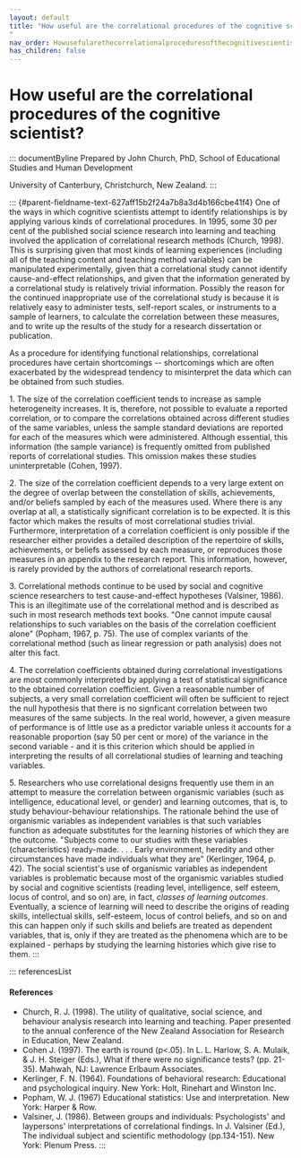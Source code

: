 ```yaml
---
layout: default
title: "How useful are the correlational procedures of the cognitive scientist? 
"
nav_order: Howusefularethecorrelationalproceduresofthecognitivescientist
has_children: false
---
```

# How useful are the correlational procedures of the cognitive scientist? 


::: documentByline
Prepared by John Church, PhD, School of Educational Studies and Human
Development

University of Canterbury, Christchurch, New Zealand.
:::

::: {#parent-fieldname-text-627aff15b2f24a7b8a3d4b166cbe41f4}
One of the ways in which cognitive scientists attempt to identify
relationships is by applying various kinds of correlational procedures.
In 1995, some 30 per cent of the published social science research into
learning and teaching involved the application of correlational research
methods (Church, 1998). This is surprising given that most kinds of
learning experiences (including all of the teaching content and teaching
method variables) can be manipulated experimentally, given that a
correlational study cannot identify cause-and-effect relationships, and
given that the information generated by a correlational study is
relatively trivial information. Possibly the reason for the continued
inappropriate use of the correlational study is because it is relatively
easy to administer tests, self-report scales, or instruments to a sample
of learners, to calculate the correlation between these measures, and to
write up the results of the study for a research dissertation or
publication.

As a procedure for identifying functional relationships, correlational
procedures have certain shortcomings -- shortcomings which are often
exacerbated by the widespread tendency to misinterpret the data which
can be obtained from such studies.

1\. The size of the correlation coefficient tends to increase as sample
heterogeneity increases. It is, therefore, not possible to evaluate a
reported correlation, or to compare the correlations obtained across
different studies of the same variables, unless the sample standard
deviations are reported for each of the measures which were
administered. Although essential, this information (the sample variance)
is frequently omitted from published reports of correlational studies.
This omission makes these studies uninterpretable (Cohen, 1997).

2\. The size of the correlation coefficient depends to a very large
extent on the degree of overlap between the constellation of skills,
achievements, and/or beliefs sampled by each of the measures used. Where
there is any overlap at all, a statistically significant correlation is
to be expected. It is this factor which makes the results of most
correlational studies trivial. Furthermore, interpretation of a
correlation coefficient is only possible if the researcher either
provides a detailed description of the repertoire of skills,
achievements, or beliefs assessed by each measure, or reproduces those
measures in an appendix to the research report. This information,
however, is rarely provided by the authors of correlational research
reports.

3\. Correlational methods continue to be used by social and cognitive
science researchers to test cause-and-effect hypotheses (Valsiner,
1986). This is an illegitimate use of the correlational method and is
described as such in most research methods text books. "One cannot
impute causal relationships to such variables on the basis of the
correlation coefficient alone" (Popham, 1967, p. 75). The use of complex
variants of the correlational method (such as linear regression or path
analysis) does not alter this fact.

4\. The correlation coefficients obtained during correlational
investigations are most commonly interpreted by applying a test of
statistical significance to the obtained correlation coefficient. Given
a reasonable number of subjects, a very small correlation coefficient
will often be sufficient to reject the null hypothesis that there is no
signficant correlation between two measures of the same subjects. In the
real world, however, a given measure of performance is of little use as
a predictor variable unless it accounts for a reasonable proportion (say
50 per cent or more) of the variance in the second variable - and it is
this criterion which should be applied in interpreting the results of
all correlational studies of learning and teaching variables.

5\. Researchers who use correlational designs frequently use them in an
attempt to measure the correlation between organismic variables (such as
intelligence, educational level, or gender) and learning outcomes, that
is, to study behaviour-behaviour relationships. The rationale behind the
use of organismic variables as independent variables is that such
variables function as adequate substitutes for the learning histories of
which they are the outcome. "Subjects come to our studies with these
variables (characteristics) ready-made. . . . Early environment,
heredity and other circumstances have made individuals what they are"
(Kerlinger, 1964, p. 42). The social scientist\'s use of organismic
variables as independent variables is problematic because most of the
organismic variables studied by social and cognitive scientists (reading
level, intelligence, self esteem, locus of control, and so on) are, in
fact, *classes of learning outcomes*. Eventually, a science of learning
will need to describe the origins of reading skills, intellectual
skills, self-esteem, locus of control beliefs, and so on and this can
happen only if such skills and beliefs are treated as dependent
variables, that is, only if they are treated as the phenomena which are
to be explained - perhaps by studying the learning histories which give
rise to them.
:::

::: referencesList
#### References

-   Church, R. J. (1998). The utility of qualitative, social science,
    and behaviour analysis research into learning and teaching. Paper
    presented to the annual conference of the New Zealand Association
    for Research in Education, New Zealand.
-   Cohen J. (1997). The earth is round (p\<.05). In L. L. Harlow, S. A.
    Mulaik, & J. H. Steiger (Eds.), What if there were no significance
    tests? (pp. 21-35). Mahwah, NJ: Lawrence Erlbaum Associates.
-   Kerlinger, F. N. (1964). Foundations of behavioral research:
    Educational and psychological inquiry. New York: Holt, Rinehart and
    Winston Inc.
-   Popham, W. J. (1967) Educational statistics: Use and interpretation.
    New York: Harper & Row.
-   Valsiner, J. (1986). Between groups and individuals: Psychologists\'
    and laypersons\' interpretations of correlational findings. In J.
    Valsiner (Ed.), The individual subject and scientific methodology
    (pp.134-151). New York: Plenum Press.
:::
